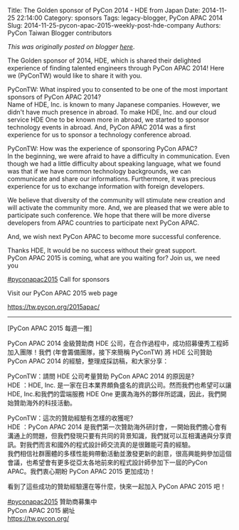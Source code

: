 Title: The Golden sponsor of PyCon 2014 - HDE from Japan
Date: 2014-11-25 22:14:00
Category: sponsors
Tags: legacy-blogger, PyCon APAC 2014
Slug: 2014-11-25-pycon-apac-2015-weekly-post-hde-company
Authors: PyCon Taiwan Blogger contributors

*This was originally posted on blogger [here](https://pycontw.blogspot.com/2014/11/pycon-apac-2015-weekly-post-hde-company.html)*.

<!--more-->

The Golden sponsor of 2014, HDE, which is shared their delighted experience of finding talented engineers through PyCon APAC 2014! Here we (PyConTW) would like to share it with you.

PyConTW: What inspired you to consented to be one of the most important sponsors of PyCon APAC 2014?  
Name of HDE, Inc. is known to many Japanese companies. However, we  
didn't have much presence in abroad. To make HDE, Inc. and our cloud  
service HDE One to be known more in abroad, we started to sponsor  
technology events in abroad. And, PyCon APAC 2014 was a first  
experience for us to sponsor a technology conference abroad.  

PyConTW: How was the experience of sponsoring PyCon APAC?  
In the beginning, we were afraid to have a difficulty in communication. Even though we had a little difficulty about speaking language, what we found was that if we have common technology backgrounds, we can communicate and share our informations. Furthermore, it was precious experience for us to exchange information with foreign developers.  

We believe that diversity of the community will stimulate new creation and will activate the community more. And, we are pleased that we were able to participate such conference. We hope that there will be more diverse developers from APAC countries to participate next PyCon APAC.  

And, we wish next PyCon APAC to become more successful conference.  

Thanks HDE, It would be no success without their great support.  
PyCon APAC 2015 is coming, what are you waiting for? Join us, we need you

[#pyconapac2015](https://www.facebook.com/hashtag/pyconapac2015) Call for sponsors  

Visit our PyCon APAC 2015 web page  

<https://tw.pycon.org/2015apac/>  

----------------------------------------------------------------  

[PyCon APAC 2015 每週一推]  

PyCon APAC 2014 金級贊助商 HDE 公司，在合作過程中，成功招募優秀工程師加入團隊！我們 (年會籌備團隊，接下來簡稱 PyConTW) 將 HDE 公司贊助 PyCon APAC 2014 的經驗，整理成採訪稿，和大家分享：  

PyConTW：請問 HDE 公司考量贊助 PyCon APAC 2014 的原因是?  
HDE ：HDE, Inc. 是一家在日本業界頗負盛名的資訊公司。然而我們也希望可以讓 HDE, Inc.和我們的雲端服務 HDE One 更廣為海外的夥伴所認識，因此，我們開始贊助海外的科技活動。  

PyConTW：這次的贊助經驗有怎樣的收獲呢?  
HDE ：PyCon APAC 2014 是我們第一次贊助海外研討會，一開始我們擔心會有溝通上的問題，但我們發現只要有共同的背景知識，我們就可以互相溝通與分享資訊。對我們而言和國外的程式設計師交流真的是很難能可貴的經驗。  
我們相信社群團體的多樣性能夠帶動活動並激發更新的創意，很高興能夠參加這個會議，也希望會有更多從亞太各地前來的程式設計師參加下一屆的PyCon APAC。我們衷心期盼 PyCon APAC 2015 更加成功！  

看到了這些成功的贊助經驗還在等什麼，快來一起加入 PyCon APAC 2015 吧！  


[#pyconapac2015](https://www.facebook.com/hashtag/pyconapac2015) 贊助商募集中  
PyCon APAC 2015 網址  
<https://tw.pycon.org/>
